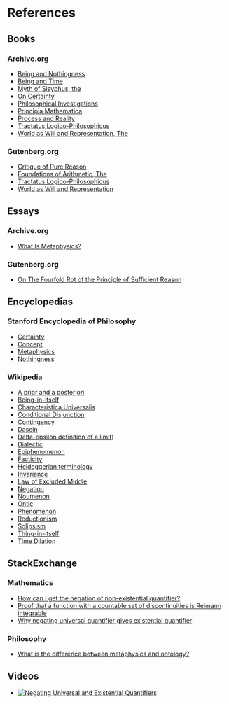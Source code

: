 # References
## Books
### Archive.org
- [Being and Nothingness](https://archive.org/details/beingnothingness0000unse)
- [Being and Time](https://archive.org/details/pdfy-6-meFnHxBTAbkLAv/page/n7/mode/2up)
- [Myth of Sisyphus, the](https://archive.org/details/mythofsisyphus0000unse/page/n5/mode/2up)
- [On Certainty](https://archive.org/details/oncertainty00witt)
- [Philosophical Investigations](https://archive.org/details/philosophicalinv0000witt/page/n3/mode/2up)
- [Principia Mathematica](https://archive.org/details/cu31924001575244)
- [Process and Reality](https://archive.org/details/processrealitygi00alfr)
- [Tractatus Logico-Philosophicus](https://archive.org/details/dli.ministry.23985)
- [World as Will and Representation, The](https://archive.org/details/worldaswillrepre01scho)
### Gutenberg.org
- [Critique of Pure Reason](https://www.gutenberg.org/ebooks/4280)
- [Foundations of Arithmetic, The](https://www.gutenberg.org/ebooks/48312)
- [Tractatus Logico-Philosophicus](https://www.gutenberg.org/ebooks/5740)
- [World as Will and Representation](https://www.gutenberg.org/ebooks/38427)
## Essays
### Archive.org
- [What Is Metaphysics?](https://archive.org/details/basicwritingsfro0000heid)
### Gutenberg.org
- [On The Fourfold Rot of the Principle of Sufficient Reason](https://www.gutenberg.org/ebooks/50966)
## Encyclopedias
### Stanford Encyclopedia of Philosophy
- [Certainty](https://plato.stanford.edu/entries/certainty/)
- [Concept](https://plato.stanford.edu/entries/concepts/)
- [Metaphysics](https://plato.stanford.edu/entries/metaphysics/)
- [Nothingness](https://plato.stanford.edu/entries/nothingness/)
### Wikipedia
- [A prior and a posteriori](https://en.wikipedia.org/wiki/A_priori_and_a_posteriori)
- [Being-in-itself](https://en.wikipedia.org/wiki/Being_in_itself)
- [Characteristica Universalis](https://en.wikipedia.org/wiki/Characteristica_universalis)
- [Conditional Disjunction](https://en.wikipedia.org/wiki/Conditional_disjunction)
- [Contingency](https://en.wikipedia.org/wiki/Contingency_(philosophy))
- [Dasein](https://en.wikipedia.org/wiki/Dasein)
- [Delta-epsilon definition of a limit](https://en.wikipedia.org/wiki/Continuous_function#Weierstrass_and_Jordan_definitions_(epsilon–delta)_of_continuous_functions))
- [Dialectic](https://en.wikipedia.org/wiki/Dialectic)
- [Epiphenomenon](https://en.wikipedia.org/wiki/Epiphenomenon)
- [Facticity](https://en.wikipedia.org/wiki/Facticity)
- [Heideggerian terminology](https://en.wikipedia.org/wiki/Heideggerian_terminology)
- [Invariance](https://en.wikipedia.org/wiki/Invariant_(mathematics))
- [Law of Excluded Middle](https://en.wikipedia.org/wiki/Law_of_excluded_middle)
- [Negation](https://en.wikipedia.org/wiki/Negation)
- [Noumenon](https://en.wikipedia.org/wiki/Noumenon)
- [Ontic](https://en.wikipedia.org/wiki/Ontic)
- [Phenomenon](https://en.wikipedia.org/wiki/Phenomenology_(philosophy))
- [Reductionism](https://en.wikipedia.org/wiki/Reductionism)
- [Solipsism](https://en.wikipedia.org/wiki/Solipsism)
- [Thing-in-itself](https://en.wikipedia.org/wiki/Thing-in-itself)
- [Time Dilation](https://en.wikipedia.org/wiki/Time_dilation)
## StackExchange
### Mathematics
- [How can I get the negation of non-existential quantifier?](https://math.stackexchange.com/questions/228285/how-can-i-get-the-negation-of-exists-unique-existential-quantification)
- [Proof that a function with a countable set of discontinuities is Reimann integrable](https://math.stackexchange.com/questions/263189/proof-that-a-function-with-a-countable-set-of-discontinuities-is-riemann-integra)
- [Why negating universal quantifier gives existential quantifier](https://math.stackexchange.com/questions/657931/why-negating-universal-quantifier-gives-existential-quantifier)
### Philosophy
- [What is the difference between metaphysics and ontology?](https://philosophy.stackexchange.com/questions/1534/what-is-the-difference-between-metaphysics-and-ontology)
## Videos
- [![Negating Universal and Existential Quantifiers](http://img.youtube.com/vi/q1rKFGSiZE8/0.jpg)](http://www.youtube.com/watch?v=q1rKFGSiZE8)
